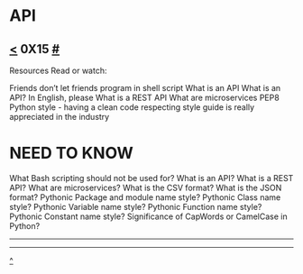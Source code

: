 # API
[<]() 0X15 [#]()
---
Resources
Read or watch:

Friends don’t let friends program in shell script
What is an API
What is an API? In English, please
What is a REST API
What are microservices
PEP8 Python style - having a clean code respecting style guide is really appreciated in the industry

# NEED TO KNOW
What Bash scripting should not be used for?
What is an API?
What is a REST API?
What are microservices?
What is the CSV format?
What is the JSON format?
Pythonic Package and module name style?
Pythonic Class name style?
Pythonic Variable name style?
Pythonic Function name style?
Pythonic Constant name style?
Significance of CapWords or CamelCase in Python?

---


---
[^](#need-to-know)
